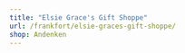 ```yaml
---
title: "Elsie Grace's Gift Shoppe"
url: /frankfort/elsie-graces-gift-shoppe/
shop: Andenken
---
```

